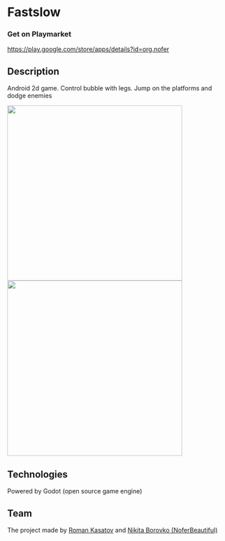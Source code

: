 # Fastslow

### Get on Playmarket
https://play.google.com/store/apps/details?id=org.nofer

## Description
Android 2d game. Control bubble with legs. Jump on the platforms and dodge enemies 

<p float="center">
  <img src="https://user-images.githubusercontent.com/69344499/140800109-cee26d4d-0d2c-4278-8e63-e291ec937187.jpg" width="400" />
  <img src="https://user-images.githubusercontent.com/69344499/140800113-304e7820-6d7f-4952-a160-e4db5c5d29cc.jpg" width="400" /> 
</p>

## Technologies
Powered by  Godot (open source game engine)

## Team
The project made by [Roman Kasatov](https://github.com/roman-kasatov) and [Nikita Borovko (NoferBeautiful)](https://github.com/NoferBeautiful)
